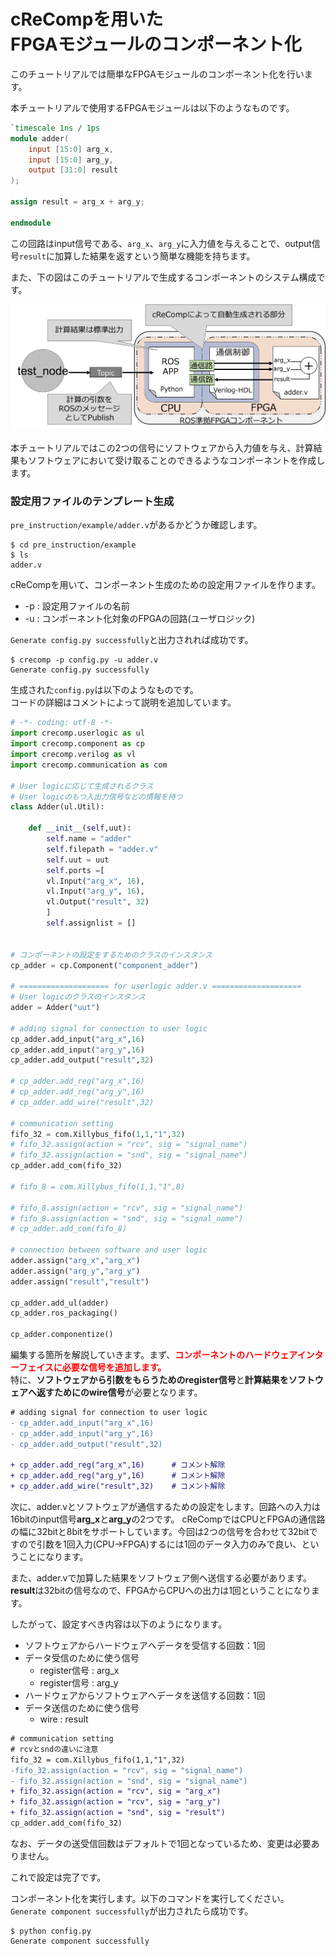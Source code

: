 # cReCompを用いた<br>FPGAモジュールのコンポーネント化
このチュートリアルでは簡単なFPGAモジュールのコンポーネント化を行います。

本チュートリアルで使用するFPGAモジュールは以下のようなものです。

```verilog
`timescale 1ns / 1ps
module adder(
	input [15:0] arg_x,
	input [15:0] arg_y,
	output [31:0] result
);

assign result = arg_x + arg_y;

endmodule
```

この回路はinput信号である、`arg_x`、`arg_y`に入力値を与えることで、output信号`result`に加算した結果を返すという簡単な機能を持ちます。  

また、下の図はこのチュートリアルで生成するコンポーネントのシステム構成です。

<img src="pic/component.png">

本チュートリアルではこの2つの信号にソフトウェアから入力値を与え、計算結果もソフトウェアにおいて受け取ることのできるようなコンポーネントを作成します。  

### 設定用ファイルのテンプレート生成

`pre_instruction/example/adder.v`があるかどうか確認します。

```
$ cd pre_instruction/example
$ ls
adder.v
```

cReCompを用いて、コンポーネント生成のための設定用ファイルを作ります。

- -p : 設定用ファイルの名前
- -u : コンポーネント化対象のFPGAの回路(ユーザロジック)

`Generate config.py successfully`と出力されれば成功です。

```
$ crecomp -p config.py -u adder.v
Generate config.py successfully
```

生成された`config.py`は以下のようなものです。  
コードの詳細はコメントによって説明を追加しています。

```python
# -*- coding: utf-8 -*-
import crecomp.userlogic as ul
import crecomp.component as cp
import crecomp.verilog as vl
import crecomp.communication as com

# User logicに応じて生成されるクラス
# User logicのもつ入出力信号などの情報を持つ
class Adder(ul.Util):

	def __init__(self,uut):
		self.name = "adder"
		self.filepath = "adder.v"
		self.uut = uut
		self.ports =[
		vl.Input("arg_x", 16),
		vl.Input("arg_y", 16),
		vl.Output("result", 32)
		]
		self.assignlist = []


# コンポーネントの設定をするためのクラスのインスタンス
cp_adder = cp.Component("component_adder")

# ==================== for userlogic adder.v ====================
# User logicのクラスのインスタンス
adder = Adder("uut")

# adding signal for connection to user logic
cp_adder.add_input("arg_x",16)
cp_adder.add_input("arg_y",16)
cp_adder.add_output("result",32)

# cp_adder.add_reg("arg_x",16)
# cp_adder.add_reg("arg_y",16)
# cp_adder.add_wire("result",32)

# communication setting
fifo_32 = com.Xillybus_fifo(1,1,"1",32)
# fifo_32.assign(action = "rcv", sig = "signal_name")
# fifo_32.assign(action = "snd", sig = "signal_name")
cp_adder.add_com(fifo_32)

# fifo_8 = com.Xillybus_fifo(1,1,"1",8)

# fifo_8.assign(action = "rcv", sig = "signal_name")
# fifo_8.assign(action = "snd", sig = "signal_name")
# cp_adder.add_com(fifo_8)

# connection between software and user logic
adder.assign("arg_x","arg_x")
adder.assign("arg_y","arg_y")
adder.assign("result","result")

cp_adder.add_ul(adder)
cp_adder.ros_packaging()

cp_adder.componentize()

```

編集する箇所を解説していきます。まず、<font color="red">**コンポーネントのハードウェアインターフェイスに必要な信号を追加します。**</font>  
特に、**ソフトウェアから引数をもらうためのregister信号**と**計算結果をソフトウェアへ返すためにのwire信号**が必要となります。

```diff
# adding signal for connection to user logic
- cp_adder.add_input("arg_x",16)
- cp_adder.add_input("arg_y",16)
- cp_adder.add_output("result",32)

+ cp_adder.add_reg("arg_x",16)		# コメント解除
+ cp_adder.add_reg("arg_y",16)		# コメント解除
+ cp_adder.add_wire("result",32)	# コメント解除

```

次に、adder.vとソフトウェアが通信するための設定をします。回路への入力は16bitのinput信号**arg_x**と**arg_y**の2つです。
cReCompではCPUとFPGAの通信路の幅に32bitと8bitをサポートしています。今回は2つの信号を合わせて32bitですので引数を1回入力(CPU→FPGA)するには1回のデータ入力のみで良い、ということになります。  

また、adder.vで加算した結果をソフトウェア側へ送信する必要があります。**result**は32bitの信号なので、FPGAからCPUへの出力は1回ということになります。

したがって、設定すべき内容は以下のようになります。

- ソフトウェアからハードウェアへデータを受信する回数：1回
- データ受信のために使う信号
	- register信号 : arg_x
	- register信号 : arg_y
- ハードウェアからソフトウェアへデータを送信する回数：1回
- データ送信のために使う信号
	- wire : result

```diff
# communication setting
# rcvとsndの違いに注意
fifo_32 = com.Xillybus_fifo(1,1,"1",32)
-fifo_32.assign(action = "rcv", sig = "signal_name")
- fifo_32.assign(action = "snd", sig = "signal_name")
+ fifo_32.assign(action = "rcv", sig = "arg_x")
+ fifo_32.assign(action = "rcv", sig = "arg_y")
+ fifo_32.assign(action = "snd", sig = "result")
cp_adder.add_com(fifo_32)
```

なお、データの送受信回数はデフォルトで1回となっているため、変更は必要ありません。

これで設定は完了です。  

コンポーネント化を実行します。以下のコマンドを実行してください。  
`Generate component successfully`が出力されたら成功です。

```
$ python config.py
Generate component successfully
```


